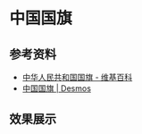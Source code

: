 # 中国国旗

## 参考资料

- [中华人民共和国国旗 - 维基百科](https://zh.wikipedia.org/wiki/中华人民共和国国旗)
- [中国国旗 | Desmos](https://www.desmos.com/geometry/pihhqhhvfi?lang=zh-CN)

## 效果展示

<IframeWindow url="https://www.desmos.com/geometry/pihhqhhvfi?lang=zh-CN" />
